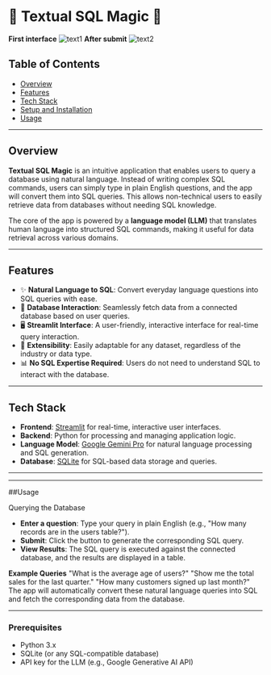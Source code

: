 # 🌟 Textual SQL Magic 🌟

**First interface**
![text1](https://github.com/user-attachments/assets/94a9d798-460f-4fde-aaf1-d240ea16ff97)
**After submit**
![text2](https://github.com/user-attachments/assets/9b0ce252-9900-4156-8f52-04d5042d5906)


## Table of Contents

- [Overview](#overview)
- [Features](#features)
- [Tech Stack](#tech-stack)
- [Setup and Installation](#setup-and-installation)
- [Usage](#usage)

---

## Overview

**Textual SQL Magic** is an intuitive application that enables users to query a database using natural language. Instead of writing complex SQL commands, users can simply type in plain English questions, and the app will convert them into SQL queries. This allows non-technical users to easily retrieve data from databases without needing SQL knowledge.

The core of the app is powered by a **language model (LLM)** that translates human language into structured SQL commands, making it useful for data retrieval across various domains.

---

## Features

- ✨ **Natural Language to SQL**: Convert everyday language questions into SQL queries with ease.
- 💾 **Database Interaction**: Seamlessly fetch data from a connected database based on user queries.
- 🖥️ **Streamlit Interface**: A user-friendly, interactive interface for real-time query interaction.
- 🔄 **Extensibility**: Easily adaptable for any dataset, regardless of the industry or data type.
- 📊 **No SQL Expertise Required**: Users do not need to understand SQL to interact with the database.

---

## Tech Stack

- **Frontend**: [Streamlit](https://streamlit.io) for real-time, interactive user interfaces.
- **Backend**: Python for processing and managing application logic.
- **Language Model**: [Google Gemini Pro](https://cloud.google.com) for natural language processing and SQL generation.
- **Database**: [SQLite](https://www.sqlite.org) for SQL-based data storage and queries.

---
---
##Usage

Querying the Database
- **Enter a question**: Type your query in plain English (e.g., "How many records are in the users table?").
- **Submit**: Click the button to generate the corresponding SQL query.
- **View Results**: The SQL query is executed against the connected database, and the results are displayed in a table.
  
**Example Queries**
"What is the average age of users?"
"Show me the total sales for the last quarter."
"How many customers signed up last month?"
The app will automatically convert these natural language queries into SQL and fetch the corresponding data from the database.

---


### Prerequisites

- Python 3.x
- SQLite (or any SQL-compatible database)
- API key for the LLM (e.g., Google Generative AI API)


